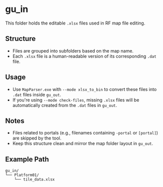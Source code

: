 # gu_in

This folder holds the editable `.xlsx` files used in RF map file editing.

## Structure

- Files are grouped into subfolders based on the map name.
- Each `.xlsx` file is a human-readable version of its corresponding `.dat` file.

## Usage

- Use `MapParser.exe` with `--mode xlsx_to_bin` to convert these files into `.dat` files inside `gu_out`.
- If you're using `--mode check-files`, missing `.xlsx` files will be automatically created from the `.dat` files in `gu_out`.

## Notes

- Files related to portals (e.g., filenames containing `-portal` or `[portal]`) are skipped by the tool.
- Keep this structure clean and mirror the map folder layout in `gu_out`.

## Example Path
```
gu_in/
└── Platform01/
    └── tile_data.xlsx
```
